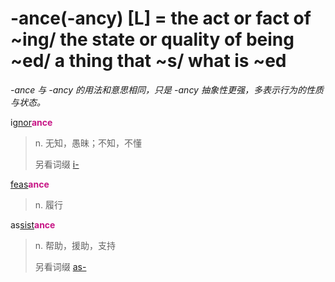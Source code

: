 # -ance(-ancy) [L] = the act or fact of ~ing/ the state or quality of being ~ed/ a thing that ~s/ what is ~ed

*-ance 与 -ancy 的用法和意思相同，只是 -ancy 抽象性更强，多表示行为的性质与状态。*

i[gnor](_gn_.md)<b style="color: #C71585;">ance</b>
> n. 无知，愚昧；不知，不懂
>
> 另看词缀 [i-](in-.1.md)

[feas](_fic_.md)<b style="color: #C71585;">ance</b>
> n. 履行

as[sist](_st_.md)<b style="color: #C71585;">ance</b>
> n. 帮助，援助，支持
>
> 另看词缀 [as-](ad-.md)